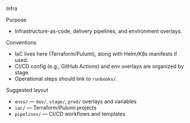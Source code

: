 Infra

Purpose
- Infrastructure-as-code, delivery pipelines, and environment overlays.

Conventions
- IaC lives here (Terraform/Pulumi), along with Helm/K8s manifests if used.
- CI/CD config (e.g., GitHub Actions) and env overlays are organized by stage.
- Operational steps should link to `runbooks/`.

Suggested layout
- `envs/` — `dev/`, `stage/`, `prod/` overlays and variables
- `iac/` — Terraform/Pulumi projects
- `pipelines/` — CI/CD workflows and templates
